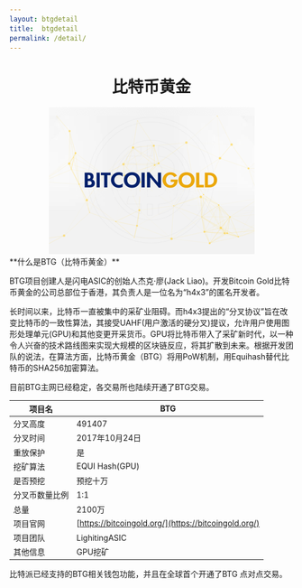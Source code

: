 ```yaml
---
layout: btgdetail
title:  btgdetail
permalink: /detail/
---
```

<h1 align = "center">比特币黄金</h1>
<div style="text-align: center"><img src="/resource/BTG.png"></div>
**什么是BTG（比特币黄金）**

BTG项目创建人是闪电ASIC的创始人杰克·廖(Jack Liao)。开发Bitcoin Gold比特币黄金的公司总部位于香港，其负责人是一位名为“h4x3”的匿名开发者。

长时间以来，比特币一直被集中的采矿业阻碍。而h4x3提出的“分叉协议”旨在改变比特币的一致性算法，其接受UAHF(用户激活的硬分叉)提议，允许用户使用图形处理单元(GPU)和其他变更开采货币。GPU将比特币带入了采矿新时代，以一种令人兴奋的技术路线图来实现大规模的区块链反应，将其扩散到未来。根据开发团队的说法，在算法方面，比特币黄金（BTG）将用PoW机制，用Equihash替代比特币的SHA256加密算法。

目前BTG主网已经稳定，各交易所也陆续开通了BTG交易。

项目名 | BTG
---|---
分叉高度 | 491407
分叉时间 | 2017年10月24日
重放保护 | 是
挖矿算法 | EQUI Hash(GPU)
是否预挖 | 预挖十万
分叉币数量比例 | 1:1
总量 | 2100万
项目官网 | [https://bitcoingold.org/](https://bitcoingold.org/)
项目团队 | LighitingASIC
其他信息 | GPU挖矿

比特派已经支持的BTG相关钱包功能，并且在全球首个开通了BTG 点对点交易。